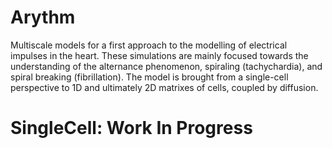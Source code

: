 # Arythm
Multiscale models for a first approach to the modelling of electrical impulses in the heart. These simulations are mainly focused towards the understanding of the alternance phenomenon, spiraling (tachychardia), and spiral breaking (fibrillation). The model is brought from a single-cell perspective to 1D and ultimately 2D matrixes of cells, coupled by diffusion.

# SingleCell: Work In Progress
